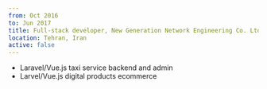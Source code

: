 ```yaml
---
from: Oct 2016
to: Jun 2017
title: Full-stack developer, New Generation Network Engineering Co. Ltd., Tehran, Iran
location: Tehran, Iran
active: false
---
```


* Laravel/Vue.js taxi service backend and admin
* Larvel/Vue.js digital products ecommerce
